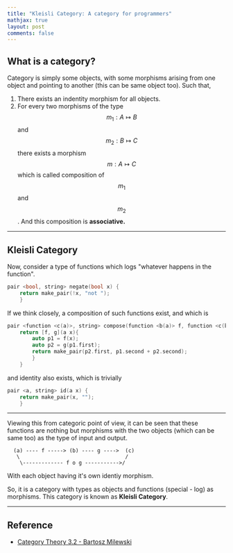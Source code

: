 ```yaml
---
title: "Kleisli Category: A category for programmers"
mathjax: true
layout: post
comments: false
---
```


## What is a category?

Category is simply some objects, with some morphisms arising from one object
and pointing to another (this can be same object too). Such that, 

1. There exists an indentity morphism for all objects.
2. For every two morphisms of the type $$m_1: A \mapsto B$$ and $$m_2: B \mapsto
   C$$ there exists a morphism $$m: A \mapsto C$$ which is called composition of
   $$m_1$$ and $$m_2$$. And this composition is **associative.**

---

## Kleisli Category

Now, consider a type of functions which logs "whatever happens in the function".

```cpp
pair <bool, string> negate(bool x) {
    return make_pair(!x, "not ");
    }
```
If we think closely, a composition of such functions exist, and which is

```cpp
pair <function <c(a)>, string> compose(function <b(a)> f, function <c(b)> g) {
    return [f, g](a x){ 
        auto p1 = f(x);
        auto p2 = g(p1.first);
        return make_pair(p2.first, p1.second + p2.second);
        }
    }
```
and identity also exists, which is trivially

```cpp
pair <a, string> id(a x) {
    return make_pair(x, "");
    }
```

---

Viewing this from categoric point of view, it can be seen that these functions
are nothing but morphisms with the two objects (which can be same too) as the
type of input and output.

```
  (a) ---- f -----> (b) ---- g ---->  (c)
   \                                  /
    \------------- f o g ----------->/
```
With each object having it's own identiy morphism.

So, it is a category with types as objects and functions (special - log) as
morphisms. This category is known as **Kleisli Category**.

---

## Reference 

- [Category Theory 3.2 - Bartosz Milewski](https://www.youtube.com/watch?v=i9CU4CuHADQ&list=PLbgaMIhjbmEnaH_LTkxLI7FMa2HsnawM_&index=6)

